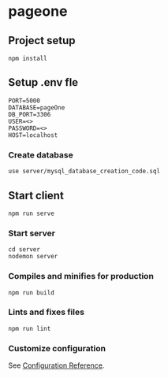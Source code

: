 # pageone

## Project setup
```
npm install
```

## Setup .env fle
```
PORT=5000
DATABASE=pageOne
DB_PORT=3306
USER=<>
PASSWORD=<>
HOST=localhost
```

### Create database 
```
use server/mysql_database_creation_code.sql
```

## Start client
```
npm run serve
```

### Start server 
```
cd server
nodemon server
```

### Compiles and minifies for production
```
npm run build
```

### Lints and fixes files
```
npm run lint
```

### Customize configuration
See [Configuration Reference](https://cli.vuejs.org/config/).
